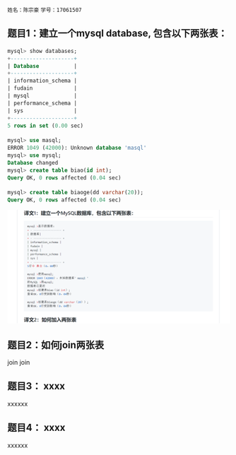 ```姓名：陈宗豪```
```学号：17061507```
## 题目1：建立一个mysql database, 包含以下两张表：
```sql
mysql> show databases;
+--------------------+
| Database           |
+--------------------+
| information_schema |
| fudain             |
| mysql              |
| performance_schema |
| sys                |
+--------------------+
5 rows in set (0.00 sec)

mysql> use masql;
ERROR 1049 (42000): Unknown database 'masql'
mysql> use mysql;
Database changed
mysql> create table biao(id int);
Query OK, 0 rows affected (0.04 sec)

mysql> create table biaoge(dd varchar(20));
Query OK, 0 rows affected (0.04 sec)
```
![](https://github.com/hao309/mysql-test-1/blob/master/~SJVV65%2559%5BW%5DL3IK%25M4VD6.png)
## 题目2：如何join两张表
join join

## 题目3： xxxx
xxxxxx

## 题目4： xxxx
xxxxxx
